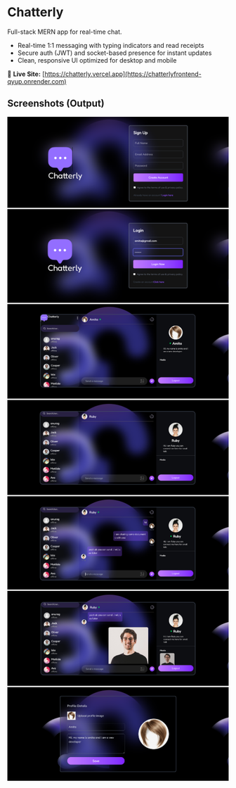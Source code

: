 # Chatterly
Full-stack MERN app for real-time chat.<br>

- Real-time 1:1 messaging with typing indicators and read receipts  
- Secure auth (JWT) and socket-based presence for instant updates  
- Clean, responsive UI optimized for desktop and mobile  

🔗 **Live Site:** [https://chatterly.vercel.app](https://chatterlyfrontend-qyup.onrender.com)

## Screenshots (Output)
![image_alt](https://github.com/amitasingh666/Chatterly/blob/0f15e0d7f50da44afa39acebc03752d1f797c95f/Screenshot%202025-08-20%20111554.png)
![image_alt](https://github.com/amitasingh666/Chatterly/blob/0f15e0d7f50da44afa39acebc03752d1f797c95f/Screenshot%202025-08-20%20111630.png)
![image_alt](https://github.com/amitasingh666/Chatterly/blob/0f15e0d7f50da44afa39acebc03752d1f797c95f/Screenshot%202025-08-20%20111643.png)
![image_alt](https://github.com/amitasingh666/Chatterly/blob/0f15e0d7f50da44afa39acebc03752d1f797c95f/Screenshot%202025-08-20%20111710.png)
![image_alt](https://github.com/amitasingh666/Chatterly/blob/0f15e0d7f50da44afa39acebc03752d1f797c95f/Screenshot%202025-08-20%20111824.png)
![image_alt](https://github.com/amitasingh666/Chatterly/blob/0f15e0d7f50da44afa39acebc03752d1f797c95f/Screenshot%202025-08-20%20111902.png)
![image_alt](https://github.com/amitasingh666/Chatterly/blob/0f15e0d7f50da44afa39acebc03752d1f797c95f/Screenshot%202025-08-20%20111917.png)
